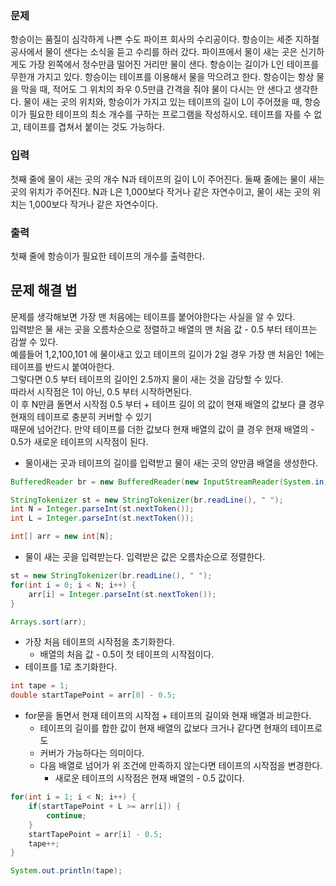 ### 문제
항승이는 품질이 심각하게 나쁜 수도 파이프 회사의 수리공이다. 항승이는 세준 지하철 공사에서 물이 샌다는 소식을 듣고 수리를 하러 갔다.
파이프에서 물이 새는 곳은 신기하게도 가장 왼쪽에서 정수만큼 떨어진 거리만 물이 샌다.
항승이는 길이가 L인 테이프를 무한개 가지고 있다.
항승이는 테이프를 이용해서 물을 막으려고 한다. 항승이는 항상 물을 막을 때, 적어도 그 위치의 좌우 0.5만큼 간격을 줘야 물이 다시는 안 샌다고 생각한다.
물이 새는 곳의 위치와, 항승이가 가지고 있는 테이프의 길이 L이 주어졌을 때, 항승이가 필요한 테이프의 최소 개수를 구하는 프로그램을 작성하시오. 테이프를 자를 수 없고, 테이프를 겹쳐서 붙이는 것도 가능하다.

### 입력
첫째 줄에 물이 새는 곳의 개수 N과 테이프의 길이 L이 주어진다. 둘째 줄에는 물이 새는 곳의 위치가 주어진다. N과 L은 1,000보다 작거나 같은 자연수이고, 물이 새는 곳의 위치는 1,000보다 작거나 같은 자연수이다.

### 출력
첫째 줄에 항승이가 필요한 테이프의 개수를 출력한다.


## 문제 해결 법
문제를 생각해보면 가장 맨 처음에는 테이프를 붙어야한다는 사실을 알 수 있다.  
입력받은 물 새는 곳을 오름차순으로 정렬하고 배열의 맨 처음 값 - 0.5 부터 테이프는 감쌀 수 있다.   
예를들어 1,2,100,101 에 물이새고 있고 테이프의 길이가 2일 경우 가장 맨 처음인 1에는 테이프를 반드시 붙여아한다.  
그렇다면 0.5 부터 테이프의 길이인 2.5까지 물이 새는 것을 감당할 수 있다.    
따라서 시작점은 1이 아닌, 0.5 부터 시작하면된다.   
이 후 N만큼 돌면서 시작점 0.5 부터 + 테이프 길이 의 값이 현재 배열의 값보다 클 경우 현재의 테이프로 충분히 커버할 수 있기    
때문에 넘어간다. 만약 테이프를 더한 값보다 현재 배열의 값이 클 경우 현재 배열의 - 0.5가 새로운 테이프의 시작점이 된다.   

- 물이새는 곳과 테이프의 길이를 입력받고 물이 새는 곳의 양만큼 배열을 생성한다.
```java
BufferedReader br = new BufferedReader(new InputStreamReader(System.in));

StringTokenizer st = new StringTokenizer(br.readLine(), " ");
int N = Integer.parseInt(st.nextToken());
int L = Integer.parseInt(st.nextToken());

int[] arr = new int[N];
```
- 물이 새는 곳을 입력받는다. 입력받은 값은 오름차순으로 정렬한다.
```java
st = new StringTokenizer(br.readLine(), " ");
for(int i = 0; i < N; i++) {
    arr[i] = Integer.parseInt(st.nextToken());
}

Arrays.sort(arr);
```
- 가장 처음 테이프의 시작점을 초기화한다.
  - 배열의 처음 값 - 0.5이 첫 테이프의 시작점이다.
- 테이프를 1로 초기화한다.
```java
int tape = 1;
double startTapePoint = arr[0] - 0.5;
```
- for문을 돌면서 현재 테이프의 시작점 + 테이프의 길이와 현재 배열과 비교한다.
  - 테이프의 길이를 합한 값이 현재 배열의 값보다 크거나 같다면 현재의 테이프로도 
  - 커버가 가능하다는 의미이다.
  - 다음 배열로 넘어가 위 조건에 만족하지 않는다면 테이프의 시작점을 변경한다.
    - 새로운 테이프의 시작점은 현재 배열의 - 0.5 값이다.
```java
for(int i = 1; i < N; i++) {
    if(startTapePoint + L >= arr[i]) {
        continue;
    }
    startTapePoint = arr[i] - 0.5;
    tape++;
}

System.out.println(tape);
```